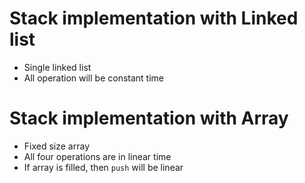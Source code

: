 # Stack implementation with Linked list
- Single linked list
- All operation will be constant time
# Stack implementation with Array
- Fixed size array
- All four operations are in linear time
- If array is filled, then `push` will be linear
